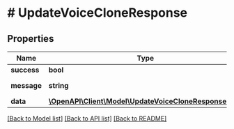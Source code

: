 # # UpdateVoiceCloneResponse

## Properties

Name | Type | Description | Notes
------------ | ------------- | ------------- | -------------
**success** | **bool** |  | [optional]
**message** | **string** | Success message | [optional]
**data** | [**\OpenAPI\Client\Model\UpdateVoiceCloneResponseData**](UpdateVoiceCloneResponseData.md) |  | [optional]

[[Back to Model list]](../../README.md#models) [[Back to API list]](../../README.md#endpoints) [[Back to README]](../../README.md)
